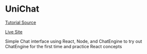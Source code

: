 # UniChat

[Tutorial Source](https://www.youtube.com/watch?v=Bv9Js3QLOLY&t=62s)

[Live Site](https://unichat-project.netlify.app)

Simple Chat interface using React, Node, and ChatEngine to try out ChatEngine for the first time and practice React concepts

